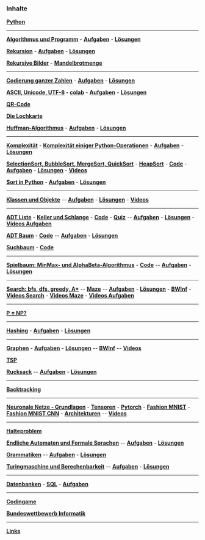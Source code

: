 


### Inhalte
 
__[Python](./Python/python.md)__  


***

__[Algorithmus und Programm](https://nbviewer.org/github/ktheu/InfoKurs/blob/gh-pages/Algorithmus/algorithmus.ipynb)__ - 
__[Aufgaben](./Algorithmus/Aufgaben/Musteraufgaben.pdf)__ -
__[Lösungen](./Algorithmus/Aufgaben/Musteraufgaben_Loesung.pdf)__ 

__[Rekursion](https://nbviewer.org/github/ktheu/InfoKurs/blob/gh-pages/Rekursion/rekursion.ipynb)__ -
__[Aufgaben](./Rekursion/Test/Musteraufgaben.pdf)__ -
__[Lösungen](./Rekursion/Test/Musteraufgaben_Loesung.pdf)__ 


__[Rekursive Bilder](https://nbviewer.org/github/ktheu/InfoKurs/blob/gh-pages/Rekursion/rekursiveBilder.ipynb)__ -
__[Mandelbrotmenge](https://nbviewer.org/github/ktheu/InfoKurs/blob/gh-pages/Rekursion/mandelbrot.ipynb)__


***


__[Codierung ganzer Zahlen](https://nbviewer.org/github/ktheu/InfoKurs/blob/gh-pages/Codierung/codierung.ipynb)__ -
__[Aufgaben](./Codierung/Test/Musteraufgaben.pdf)__ -
__[Lösungen](./Codierung/Test/Musteraufgaben_Loesung.pdf)__ 


__[ASCII, Unicode, UTF-8](https://nbviewer.org/github/ktheu/InfoKurs/blob/gh-pages/Unicode/unicode.ipynb) -  [colab](https://colab.research.google.com/github/ktheu/InfoKurs/blob/master/Unicode/unicode.ipynb)__ -
__[Aufgaben](./Unicode/Test/Musteraufgaben.pdf)__ -
__[Lösungen](./Unicode/Test/Musteraufgaben_Loesung.pdf)__

__[QR-Code](https://nbviewer.jupyter.org/github/ktheu/KursNotebooks/blob/master/235_qrcode.ipynb)__

__[Die Lochkarte](https://nbviewer.jupyter.org/github/ktheu/KursNotebooks/blob/master/240_lochkarte.ipynb)__

__[Huffman-Algorithmus](https://nbviewer.org/github/ktheu/InfoKurs/blob/gh-pages/Huffman/huffman.ipynb)__ - 
__[Aufgaben](./Huffman/Test/Musteraufgaben.pdf)__ -
__[Lösungen](./Huffman/Test/Musteraufgaben_Loesung.pdf)__

___________________________________________________________________


__[Komplexität](./Komplexitaet/Folien/Komplexitaet.pdf)__ -
__[Komplexität einiger Python-Operationen](./Komplexitaet/operationen.md)__ -
__[Aufgaben](./Komplexitaet/Test/Musteraufgaben.pdf)__ -
__[Lösungen](./Komplexitaet/Test/Musteraufgaben_Loesung.pdf)__

__[SelectionSort, BubbleSort, MergeSort, QuickSort](./Sort/folien/Sort.pdf)__ -
__[HeapSort](./HeapSort/Folien/HeapSort.pdf)__ -
__[Code](https://nbviewer.org/github/ktheu/InfoKurs/blob/gh-pages/Sort/sort.ipynb)__ -
__[Aufgaben](./Sort/test/Musteraufgaben.pdf)__ -
__[Lösungen](./Sort/test/Musteraufgaben_Loesung.pdf)__ -
__[Videos](https://www.youtube.com/playlist?list=PLWeMgMhRDsIFjt8gEHQO--Am87hO0zfix)__


__[Sort in Python](https://nbviewer.org/github/ktheu/InfoKurs/blob/gh-pages/Sort/sort_in_python.ipynb)__ -
__[Aufgaben](./Sort/test/SortInPython.pdf)__ -
__[Lösungen](./Sort/test/SortInPythonL.pdf)__ 
 

___________________________________________________________________

__[Klassen und Objekte](https://nbviewer.jupyter.org/github/ktheu/KursNotebooks/blob/master/290_klassen.ipynb)__ --
__[Aufgaben](./Klassen/Test/Musteraufgaben.pdf)__ -
__[Lösungen](./Klassen/Test/Musteraufgaben_Loesung.pdf)__ -
__[Videos](https://www.youtube.com/playlist?list=PLWeMgMhRDsIHnMqGKvnU0LZxYcmUQdb9o)__

___________________________________________________________________

  
__[ADT Liste](./Liste/Inhalte/liste.md)__ -
__[Keller und Schlange](./KellerUndSchlange/Inhalte/kellerUndSchlange.html)__ -
__[Code](./Liste/code.md)__ -
__[Quiz](./Liste/Quiz/quiz.html)__ --
__[Aufgaben](./Liste/Test/Musteraufgaben.pdf)__ -
__[Lösungen](./Liste/Test/Musteraufgaben_Loesung.pdf)__ -
__[Videos Aufgaben](https://www.youtube.com/playlist?list=PLWeMgMhRDsIH7asB4wFcftC0OZ2BH1Mad)__ 

__[ADT Baum](./Baum/Folien/Baum.pdf)__ -
__[Code](https://nbviewer.jupyter.org/github/ktheu/KursNotebooks/blob/master/310_Baum.ipynb)__ --
__[Aufgaben](./Baum/Test/Musteraufgaben.pdf)__ -
__[Lösungen](./Baum/Test/Musteraufgaben_Loesung.pdf)__

__[Suchbaum](./Suchbaum/Folien/Suchbaum.pdf)__ -
__[Code](https://nbviewer.jupyter.org/github/ktheu/KursNotebooks/blob/master/320_Suchbaum.ipynb)__ 

----



__[Spielbaum: MinMax- und AlphaBeta-Algorithmus](./Spielbaum/Folien/Spielbaum.pdf)__ -
__[Code](https://nbviewer.jupyter.org/github/ktheu/KursNotebooks/blob/master/330_Spielbaum.ipynb)__ --
__[Aufgaben](./Spielbaum/Test/Musteraufgaben.pdf)__ -
__[Lösungen](./Spielbaum/Test/Musteraufgaben_Loesung.pdf)__

___________________________________________________________________


__[Search: bfs, dfs, greedy, A*](https://nbviewer.jupyter.org/github/ktheu/KursNotebooks/blob/master/340_Search.ipynb)__ --
__[Maze](https://nbviewer.jupyter.org/github/ktheu/KursNotebooks/blob/master/342_maze.ipynb)__ --
__[Aufgaben](./Search/Test/Musteraufgaben.pdf)__ -
__[Lösungen](./Search/Test/Musteraufgaben_Loesung.pdf)__ -
__[BWInf](https://nbviewer.jupyter.org/github/ktheu/KursNotebooks/blob/master/341_Search_Aufgaben.ipynb)__ -
__[Videos Search](https://www.youtube.com/playlist?list=PLWeMgMhRDsIHZ1gl7gdyAEUSkmpC-Keqh)__ -
__[Videos Maze](https://www.youtube.com/playlist?list=PLWeMgMhRDsIFzRUfHNvJz9u0iUYdrBkJf)__ -
__[Videos Aufgaben](https://www.youtube.com/playlist?list=PLWeMgMhRDsIGQatNznsjpbxSSiIKLM_J2)__

___________________________________________________________________


__[P = NP?](./NP/Folien/NP.pdf)__ 

___________________________________________________________________


__[Hashing](./Hashing/Folien/Hashing.pdf)__ -
__[Aufgaben](./Hashing/Test/Musteraufgaben.pdf)__ -
__[Lösungen](./Hashing/Test/Musteraufgaben_Loesung.pdf)__

___________________________________________________________________


__[Graphen](https://nbviewer.jupyter.org/github/ktheu/KursNotebooks/blob/master/360_Graphen.ipynb)__ -
__[Aufgaben](./Graphen/Test/Musteraufgaben.pdf)__ -
__[Lösungen](./Graphen/Test/Musteraufgaben_Loesung.pdf)__ -- 
__[BWInf](https://nbviewer.jupyter.org/github/ktheu/KursNotebooks/blob/master/361_GraphenAufgaben.ipynb)__ --
__[Videos](https://www.youtube.com/playlist?list=PLWeMgMhRDsIHVtFQLF07HdrmbLI7dARgs)__

__[TSP](https://nbviewer.org/github/ktheu/InfoKurs/blob/gh-pages/TSP/TSP.ipynb)__

__[Rucksack](https://nbviewer.jupyter.org/github/ktheu/KursNotebooks/blob/master/375_Rucksack.ipynb)__ --
__[Aufgaben](./Rucksack/Test/Musteraufgaben.pdf)__ -
__[Lösungen](./Rucksack/Test/Musteraufgaben_Loesung.pdf)__  

___________________________________________________________________


__[Backtracking](https://nbviewer.jupyter.org/github/ktheu/KursNotebooks/blob/master/380_backtracking.ipynb)__

___________________________________________________________________


__[Neuronale Netze - Grundlagen](https://nbviewer.jupyter.org/github/ktheu/KursNotebooks/blob/master/810_nn01.ipynb)__ - 
__[Tensoren](https://nbviewer.jupyter.org/github/ktheu/KursNotebooks/blob/master/810_nn02_tensoren.ipynb)__ - 
__[Pytorch](https://nbviewer.jupyter.org/github/ktheu/KursNotebooks/blob/master/810_nn03_fashion.ipynb)__ - 
__[Fashion MNIST](https://nbviewer.jupyter.org/github/ktheu/KursNotebooks/blob/master/810_nn04_fashion_conv.ipynb)__ -
__[Fashion MNIST CNN](https://nbviewer.jupyter.org/github/ktheu/KursNotebooks/blob/master/810_nn05_convolutions.ipynb)__ - 
__[Architekturen](https://nbviewer.jupyter.org/github/ktheu/KursNotebooks/blob/master/810_nn06_architekturen.ipynb)__ --
__[Videos](https://www.youtube.com/playlist?list=PLWeMgMhRDsIGPUkaj3G4gBfXMJO4NSeMv)__


__________________________________________________



__[Halteproblem](./Halteproblem/Inhalte/halteproblem.html)__

__[Endliche Automaten und Formale Sprachen](./Automaten/Inhalte/automaten.html)__ --
__[Aufgaben](./Automaten/Test/Musteraufgaben.pdf)__ -
__[Lösungen](./Automaten/Test/Musteraufgaben_Loesung.pdf)__

__[Grammatiken](./Grammatiken/Inhalte/grammatiken.html)__ --
__[Aufgaben](./Grammatiken/Test/Musteraufgaben.pdf)__ -
__[Lösungen](./Grammatiken/Test/Musteraufgaben_Loesung.pdf)__

__[Turingmaschine und Berechenbarkeit](Turingmaschinen/Inhalte/turingmaschinen.html)__ --
__[Aufgaben](./Turingmaschinen/Test/Musteraufgaben.pdf)__ -
__[Lösungen](./Turingmaschinen/Test/Musteraufgaben_Loesung.pdf)__

___________________________________________________________________


__[Datenbanken](https://nbviewer.jupyter.org/github/ktheu/KursNotebooks/blob/master/601_db_entwurf.ipynb)__ -
__[SQL](https://nbviewer.jupyter.org/github/ktheu/KursNotebooks/blob/master/602_db_sqlite.ipynb)__ -
__[Aufgaben](https://nbviewer.jupyter.org/github/ktheu/KursNotebooks/blob/master/605_db_aufgaben.ipynb)__

___________________________________________________________________

__[Codingame](https://www.codingame.com/home)__  

__[Bundeswettbewerb Informatik](https://bwinf.de/bundeswettbewerb-informatik/)__


***

__[Links](links.md)__ 
<!-- - __[News](news.md)__  - __[Bewertung](bewertung.md)__   -->
